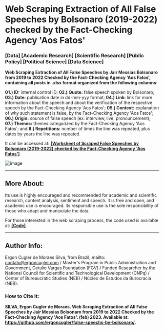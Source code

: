 # Web Scraping Extraction of All False Speeches by Bolsonaro (2019-2022) checked by the Fact-Checking Agency 'Aos Fatos'

### [Data] [Academic Research] [Scientific Research] [Public Policy] [Political Science] [Data Science]

**Web Scraping Extraction of All False Speeches by Jair Messias Bolsonaro from 2019 to 2022 Checked by the Fact-Checking Agency 'Aos Fatos', containing all posts in .xlsx format organized from the following columns:**

**01.) ID:** internal control ID; **02.) Quote:** false speech spoken by Bolsonaro; **03.) Date:** publication date in dd-mm-yyy format; **04.) Link:** link for more information about the speech and about the verification of the respective speech by the Fact-Checking Agency 'Aos Fatos'; **05.) Context:** explanation of why such statement is false, by the Fact-Checking Agency 'Aos Fatos'; **06.) Origin:** source of false speech (ex: interview, live, pronouncement); **07.) Themes:** themes categorized by the Fact-Checking Agency 'Aos Fatos'; and **8.) Repetitions:** number of times the line was repeated, plus dates by years the line was repeated.

It can be accessed at: **<a href="https://github.com/ergoncugler/false-speechs-by-bolsonaro/blob/main/Todas%20as%20Falas%20Falsas%20de%20Bolsonaro%20-%202019%20a%202022%20-%20Extra%C3%A7%C3%A3o%20WebScraping%20do%20AosFatos.xlsx">[Worksheet of Scraped False Speeches by Bolsonaro (2019-2022) checked by the Fact-Checking Agency 'Aos Fatos']</a>**.

![image](https://user-images.githubusercontent.com/81989837/219993036-4be60bc4-57b4-4bb7-bf5e-83f9550e1524.png)

___

## More About:

Its use is highly encouraged and recommended for academic and scientific research, content analysis, sentiment and speech. It is free and open, and academic use is encouraged. Its responsible use is the sole responsibility of those who adapt and manipulate the data.

For those interested in the web scraping process, the code used is available at: **<a href="https://github.com/ergoncugler/false-speechs-by-bolsonaro/blob/main/web-scraping-aos-fatos.py">[Code]</a>**.

___

## Author Info:

Ergon Cugler de Moraes Silva, from Brazil, mailto: <a href="contato@ergoncugler.com">contato@ergoncugler.com</a> / Master's Program in Public Administration and Government, Getulio Vargas Foundation (FGV) / Funded Researcher by the National Council for Scientific and Technological Development (CNPq) / Center of Bureaucratic Studies (NEB) / Núcleo de Estudos da Burocracia (NEB).

### How to Cite it:

**SILVA, Ergon Cugler de Moraes. Web Scraping Extraction of All False Speeches by Jair Messias Bolsonaro from 2019 to 2022 Checked by the Fact-Checking Agency 'Aos Fatos'. (feb) 2023. Available at: <a>https://github.com/ergoncugler/false-speechs-by-bolsonaro/</a>.**
